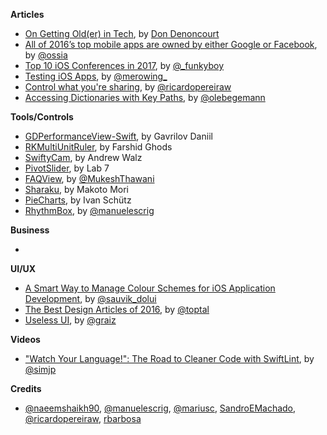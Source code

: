 
**Articles**

* [On Getting Old(er) in Tech](https://dev.to/corgibytes/on-getting-older-in-tech), by [Don Denoncourt](https://twitter.com/denoncourt)
* [All of 2016’s top mobile apps are owned by either Google or Facebook](https://medium.freecodecamp.com/all-of-2016s-top-mobile-apps-are-owned-by-either-google-or-facebook-a9c56d77a74b#.xxup8umk9), by [@ossia](https://twitter.com/ossia)
* [Top 10 iOS Conferences in 2017](https://www.raywenderlich.com/149517/top-10-ios-conferences-2017), by [@_funkyboy](http://www.twitter.com/_funkyboy)
* [Testing iOS Apps](http://merowing.info/2017/01/testing-ios-apps/), by [@merowing_](https://twitter.com/merowing_)
* [Control what you're sharing](https://www.whitesmith.co/blog/control-what-youre-sharing/), by [@ricardopereiraw](https://twitter.com/ricardopereiraw)
* [Accessing Dictionaries with Key Paths](https://oleb.net/blog/2017/01/dictionary-key-paths/), by [@olebegemann](https://twitter.com/olebegemann)

**Tools/Controls**

* [GDPerformanceView-Swift](https://github.com/dani-gavrilov/GDPerformanceView-Swift), by Gavrilov Daniil
* [RKMultiUnitRuler](https://github.com/farshidce/RKMultiUnitRuler/), by Farshid Ghods
* [SwiftyCam](https://github.com/Awalz/SwiftyCam), by Andrew Walz
* [PivotSlider](https://github.com/lab111/pivot-slider), by Lab 7
* [FAQView](https://github.com/mukeshthawani/FAQView), by [@MukeshThawani](http://twitter.com/MukeshThawani)
* [Sharaku](https://github.com/makomori/Sharaku), by Makoto Mori
* [PieCharts](https://github.com/i-schuetz/PieCharts), by Ivan Schütz
* [RhythmBox](https://github.com/manuelescrig/RhythmBox), by [@manuelescrig](http://twitter.com/manuelescrig)

**Business**

*

**UI/UX**

* [A Smart Way to Manage Colour Schemes for iOS Application Development](https://medium.com/compileswift/a-smart-way-to-manage-colours-schemes-for-ios-applications-development-923ef976be55#.86rh9pshu), by [@sauvik_dolui](https://twitter.com/sauvik_dolui)
* [The Best Design Articles of 2016](https://medium.com/swlh/the-best-design-articles-of-2016-fc2be45f6ef6#.7wa7bg5m5), by [@toptal](https://twitter.com/toptal)
* [Useless UI](https://medium.com/@graiz/useless-ui-e6f962e666e4#.cumk3url0), by [@graiz](https://twitter.com/graiz)

**Videos**

* ["Watch Your Language!": The Road to Cleaner Code with SwiftLint](https://realm.io/news/slug-jp-simard-swiftlint/), by [@simjp](https://twitter.com/simjp)

**Credits**

* [@naeemshaikh90](https://github.com/naeemshaikh90), [@manuelescrig](http://twitter.com/manuelescrig), [@mariusc](https://github.com/mariusc), [SandroEMachado](https://twitter.com/SandroEMachado), [@ricardopereiraw](https://twitter.com/ricardopereiraw), [rbarbosa](https://github.com/rbarbosa)
